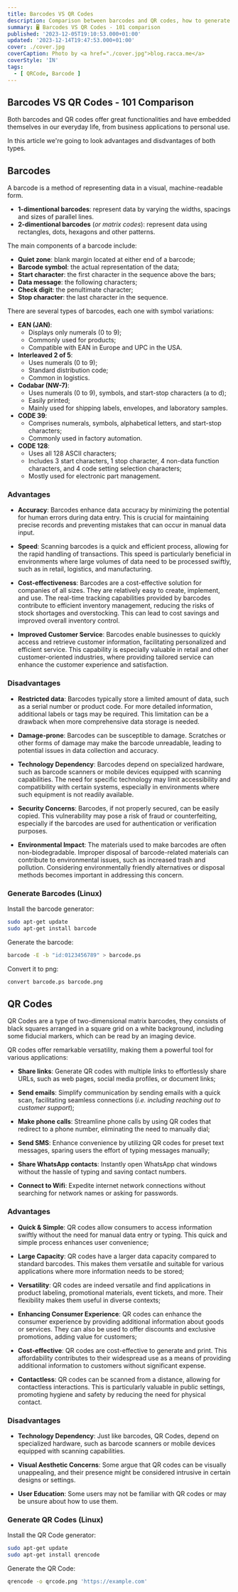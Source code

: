 ```yaml
---
title: Barcodes VS QR Codes
description: Comparison between barcodes and QR codes, how to generate them and why they are usefull
summary: 🖥 Barcodes VS QR Codes - 101 comparison
published: '2023-12-05T19:10:53.000+01:00'
updated: '2023-12-14T19:47:53.000+01:00'
cover: ./cover.jpg
coverCaption: Photo by <a href="./cover.jpg">blog.racca.me</a>
coverStyle: 'IN'
tags:
  - [ QRCode, Barcode ]
---
```


## Barcodes VS QR Codes - 101 Comparison
Both barcodes and QR codes offer great functionalities and have embedded themselves in our everyday life, from business applications to personal use.

In this article we're going to look advantages and disdvantages of both types.


## Barcodes
A barcode is a method of representing data in a visual, machine-readable form.

* **1-dimentional barcodes**: represent data by varying the widths, spacings and sizes of parallel lines.
* **2-dimentional barcodes** (*or matrix codes*): represent data using rectangles, dots, hexagons and other patterns.

The main components of a barcode include:
* **Quiet zone**: blank margin located at either end of a barcode;
* **Barcode symbol**: the actual representation of the data;
* **Start character**: the first character in the sequence above the bars;
* **Data message**: the following characters;
* **Check digit**: the penultimate character;
* **Stop character**: the last character in the sequence.

There are several types of barcodes, each one with symbol variations:
* **EAN (JAN)**:
  * Displays only numerals (0 to 9);
  * Commonly used for products;
  * Compatible with EAN in Europe and UPC in the USA.
* **Interleaved 2 of 5**:
  * Uses numerals (0 to 9);
  * Standard distribution code;
  * Common in logistics.
* **Codabar (NW-7)**:
  * Uses numerals (0 to 9), symbols, and start-stop characters (a to d);
  * Easily printed;
  * Mainly used for shipping labels, envelopes, and laboratory samples.
* **CODE 39**:
  * Comprises numerals, symbols, alphabetical letters, and start-stop characters;
  * Commonly used in factory automation.
* **CODE 128**:
  * Uses all 128 ASCII characters;
  * Includes 3 start characters, 1 stop character, 4 non-data function characters, and 4 code setting selection characters;
  * Mostly used for electronic part management.


### Advantages
* **Accuracy**: Barcodes enhance data accuracy by minimizing the potential for human errors during data entry. This is crucial for maintaining precise records and preventing mistakes that can occur in manual data input.

* **Speed**: Scanning barcodes is a quick and efficient process, allowing for the rapid handling of transactions. This speed is particularly beneficial in environments where large volumes of data need to be processed swiftly, such as in retail, logistics, and manufacturing.

* **Cost-effectiveness**: Barcodes are a cost-effective solution for companies of all sizes. They are relatively easy to create, implement, and use. The real-time tracking capabilities provided by barcodes contribute to efficient inventory management, reducing the risks of stock shortages and overstocking. This can lead to cost savings and improved overall inventory control.

* **Improved Customer Service**: Barcodes enable businesses to quickly access and retrieve customer information, facilitating
personalized and efficient service. This capability is especially valuable in retail and other customer-oriented industries, where providing tailored service can enhance the customer experience and satisfaction.


### Disadvantages
* **Restricted data**: Barcodes typically store a limited amount of data, such as a serial number or product code. For more detailed information, additional labels or tags may be required. This limitation can be a drawback when more comprehensive data storage is needed.

* **Damage-prone**: Barcodes can be susceptible to damage. Scratches or other forms of damage may make the barcode unreadable, leading to potential issues in data collection and accuracy.

* **Technology Dependency**: Barcodes depend on specialized hardware, such as barcode scanners or mobile devices equipped with scanning capabilities. The need for specific technology may limit accessibility and compatibility with certain systems, especially in environments where such equipment is not readily available.

* **Security Concerns**: Barcodes, if not properly secured, can be easily copied. This vulnerability may pose a risk of fraud or counterfeiting, especially if the barcodes are used for authentication or verification purposes.

* **Environmental Impact**: The materials used to make barcodes are often non-biodegradable. Improper disposal of barcode-related materials can contribute to environmental issues, such as increased trash and pollution. Considering environmentally friendly alternatives or disposal methods becomes important in addressing this concern.


### Generate Barcodes (Linux)
Install the barcode generator:
```bash
sudo apt-get update
sudo apt-get install barcode
```

Generate the barcode:
```bash
barcode -E -b "id:0123456789" > barcode.ps
```

Convert it to png:
```bash
convert barcode.ps barcode.png
```

## QR Codes
QR Codes are a type of two-dimensional matrix barcodes, they consists of black squares arranged in a square grid on a white background, including some fiducial markers, which can be read by an imaging device.

QR codes offer remarkable versatility, making them a powerful tool for various applications:
* **Share links**: Generate QR codes with multiple links to effortlessly share URLs, such as web pages, social media profiles, or document links;

* **Send emails**: Simplify communication by sending emails with a quick scan, facilitating seamless connections (*i.e. including reaching out to customer support*);

* **Make phone calls**: Streamline phone calls by using QR codes that redirect to a phone number, eliminating the need to manually dial;

* **Send SMS**: Enhance convenience by utilizing QR codes for preset text messages, sparing users the effort of typing messages manually;

* **Share WhatsApp contacts**: Instantly open WhatsApp chat windows without the hassle of typing and saving contact numbers.

* **Connect to Wifi**: Expedite internet network connections without searching for network names or asking for passwords.


### Advantages
* **Quick & Simple**: QR codes allow consumers to access information swiftly without the need for manual data entry or typing. This quick and simple process enhances user convenience;

* **Large Capacity**: QR codes have a larger data capacity compared to standard barcodes. This makes them versatile and suitable for various applications where more information needs to be stored;

* **Versatility**: QR codes are indeed versatile and find applications in product labeling, promotional materials, event tickets, and more. Their flexibility makes them useful in diverse contexts;

* **Enhancing Consumer Experience**: QR codes can enhance the consumer experience by providing additional information about goods or services. They can also be used to offer discounts and exclusive promotions, adding value for customers;

* **Cost-effective**: QR codes are cost-effective to generate and print. This affordability contributes to their widespread use as a means of providing additional information to customers without significant expense.

* **Contactless**: QR codes can be scanned from a distance, allowing for contactless interactions. This is particularly valuable in public settings, promoting hygiene and safety by reducing the need for physical contact.


### Disadvantages
* **Technology Dependency**: Just like barcodes, QR Codes, depend on specialized hardware, such as barcode scanners or mobile devices equipped with scanning capabilities.

* **Visual Aesthetic Concerns**: Some argue that QR codes can be visually unappealing, and their presence might be considered intrusive in certain designs or settings.

* **User Education**: Some users may not be familiar with QR codes or may be unsure about how to use them.

### Generate QR Codes (Linux)
Install the QR Code generator:
```bash
sudo apt-get update
sudo apt-get install qrencode
```

Generate the QR Code:
```bash
qrencode -o qrcode.png 'https://example.com'
```
